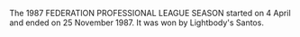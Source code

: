 The 1987 FEDERATION PROFESSIONAL LEAGUE SEASON started on 4 April and ended on 25 November 1987. It was won by Lightbody's Santos.
